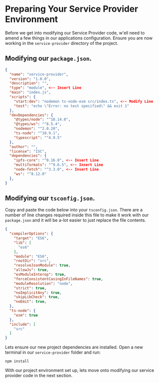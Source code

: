 # Preparing Your Service Provider Environment

Before we get into modifying our Service Provider code, w'ell need to amend a few things in our applications configuration. Ensure you are now working in the `service-provider` directory of the project.

## Modifying our `package.json`.
```json
{
  "name": "service-provider",
  "version": "1.0.0",
  "description": "",
  "type": "module", <-- Insert Line
  "main": "index.js",
  "scripts": {
    "start:dev": "nodemon ts-node-esm src/index.ts", <-- Modify Line
    "test": "echo \"Error: no test specified\" && exit 1"
  },
  "devDependencies": {
    "@types/node": "^18.14.0",
    "@types/ws": "^8.5.4",
    "nodemon": "^2.0.20",
    "ts-node": "^10.9.1",
    "typescript": "^4.9.5"
  },
  "author": "",
  "license": "ISC",
  "dependencies": {
    "ipfs-core": "^0.16.0", <-- Insert Line
    "multiformats": "^9.6.5", <-- Insert Line
    "node-fetch": "^3.3.0", <-- Insert Line
    "ws": "^8.12.0"
  },
}

```

## Modifying our `tsconfig.json`.

Copy and paste the code below into your `tsconfig.json`. There are a number of line changes required inside this file to make it work with our `package.json` and it will be a-lot easier to just replace the file contents.

```json
{
  "compilerOptions": {
    "target": "ES6",
    "lib": [
      "es6"
    ],
    "module": "ES6",
    "rootDir": "src",
    "resolveJsonModule": true,
    "allowJs": true,
    "esModuleInterop": true,
    "forceConsistentCasingInFileNames": true, 
    "moduleResolution": "node",
    "strict": true,
    "noImplicitAny": true,
    "skipLibCheck": true,
    "noEmit": true,
  },
  "ts-node": {
    "esm": true
  },
  "include": [
    "src"
  ]
}
```

Lets ensure our new project dependencies are installed. Open a new terminal in our `service-provider` folder and run:

```
npm install
```

With our project environment set up, lets move onto modifying our service provider code in the next section.



